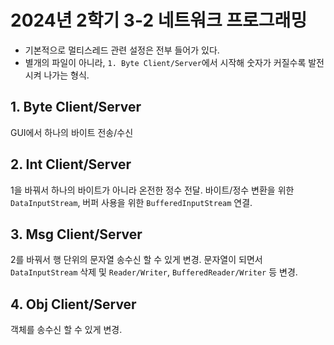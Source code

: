 # 2024년 2학기 3-2 네트워크 프로그래밍

- 기본적으로 멀티스레드 관련 설정은 전부 들어가 있다.
- 별개의 파일이 아니라, `1. Byte Client/Server`에서 시작해 숫자가 커질수록 발전시켜 나가는 형식.

## 1. Byte Client/Server
GUI에서 하나의 바이트 전송/수신  

## 2. Int Client/Server
1을 바꿔서 하나의 바이트가 아니라 온전한 정수 전달. 바이트/정수 변환을 위한 `DataInputStream`, 버퍼 사용을 위한 `BufferedInputStream` 연결.

## 3. Msg Client/Server
2를 바꿔서 행 단위의 문자열 송수신 할 수 있게 변경. 문자열이 되면서 `DataInputStream` 삭제 및 `Reader/Writer`, `BufferedReader/Writer` 등 변경.

## 4. Obj Client/Server
객체를 송수신 할 수 있게 변경.
